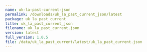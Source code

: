```yaml
---
name: uk-la-past-current-json
permalink: /downloads/uk_la_past_current_json/latest
package: uk_la_past_current
title: uk_la_past_current_json
filename: uk_la_past_current.json
version: latest
full_version: 1.0.5
file: /data/uk_la_past_current/latest/uk_la_past_current.json
---
```

